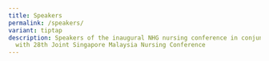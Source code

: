 ```yaml
---
title: Speakers
permalink: /speakers/
variant: tiptap
description: Speakers of the inaugural NHG nursing conference in conjunction
  with 28th Joint Singapore Malaysia Nursing Conference
---
```

